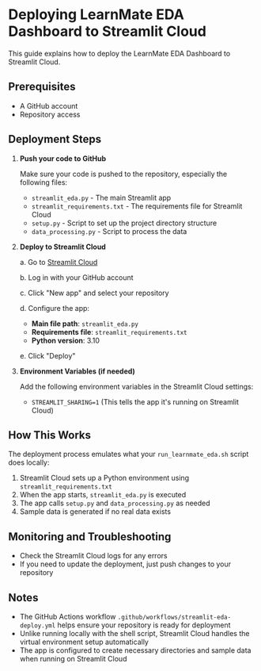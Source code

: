 # Deploying LearnMate EDA Dashboard to Streamlit Cloud

This guide explains how to deploy the LearnMate EDA Dashboard to Streamlit Cloud.

## Prerequisites

- A GitHub account
- Repository access

## Deployment Steps

1. **Push your code to GitHub**

   Make sure your code is pushed to the repository, especially the following files:
   - `streamlit_eda.py` - The main Streamlit app
   - `streamlit_requirements.txt` - The requirements file for Streamlit Cloud
   - `setup.py` - Script to set up the project directory structure
   - `data_processing.py` - Script to process the data

2. **Deploy to Streamlit Cloud**

   a. Go to [Streamlit Cloud](https://share.streamlit.io/)
   
   b. Log in with your GitHub account
   
   c. Click "New app" and select your repository
   
   d. Configure the app:
      - **Main file path**: `streamlit_eda.py`
      - **Requirements file**: `streamlit_requirements.txt`
      - **Python version**: 3.10

   e. Click "Deploy"

3. **Environment Variables (if needed)**

   Add the following environment variables in the Streamlit Cloud settings:
   - `STREAMLIT_SHARING=1` (This tells the app it's running on Streamlit Cloud)

## How This Works

The deployment process emulates what your `run_learnmate_eda.sh` script does locally:

1. Streamlit Cloud sets up a Python environment using `streamlit_requirements.txt`
2. When the app starts, `streamlit_eda.py` is executed
3. The app calls `setup.py` and `data_processing.py` as needed
4. Sample data is generated if no real data exists

## Monitoring and Troubleshooting

- Check the Streamlit Cloud logs for any errors
- If you need to update the deployment, just push changes to your repository

## Notes

- The GitHub Actions workflow `.github/workflows/streamlit-eda-deploy.yml` helps ensure your repository is ready for deployment
- Unlike running locally with the shell script, Streamlit Cloud handles the virtual environment setup automatically
- The app is configured to create necessary directories and sample data when running on Streamlit Cloud 